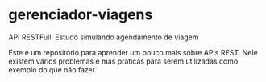 # gerenciador-viagens
API RESTFull. Estudo simulando agendamento de viagem

Este é um repositório para aprender um pouco mais sobre APIs REST.
Nele existem vários problemas e más práticas para serem utilizadas como exemplo do que não fazer.